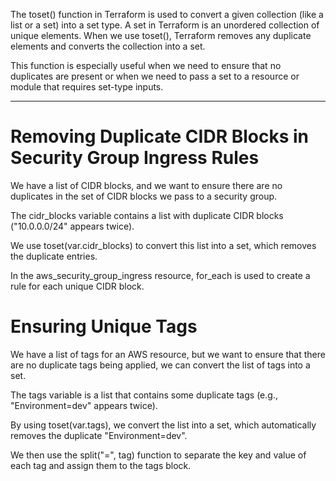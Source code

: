 The toset() function in Terraform is used to convert a given collection (like a list or a set) into a set type. 
A set in Terraform is an unordered collection of unique elements. When we use toset(), Terraform removes any duplicate elements and converts the collection into a set.

This function is especially useful when we need to ensure that no duplicates are present or when we need to pass a set to a resource or module that requires set-type inputs.

---

# Removing Duplicate CIDR Blocks in Security Group Ingress Rules

We have a list of CIDR blocks, and we want to ensure there are no duplicates in the set of CIDR blocks we pass to a security group.

The cidr_blocks variable contains a list with duplicate CIDR blocks ("10.0.0.0/24" appears twice).

We use toset(var.cidr_blocks) to convert this list into a set, which removes the duplicate entries.

In the aws_security_group_ingress resource, for_each is used to create a rule for each unique CIDR block.

# Ensuring Unique Tags

We have a list of tags for an AWS resource, but we want to ensure that there are no duplicate tags being applied, we can convert the list of tags into a set.

The tags variable is a list that contains some duplicate tags (e.g., "Environment=dev" appears twice).

By using toset(var.tags), we convert the list into a set, which automatically removes the duplicate "Environment=dev".

We then use the split("=", tag) function to separate the key and value of each tag and assign them to the tags block.